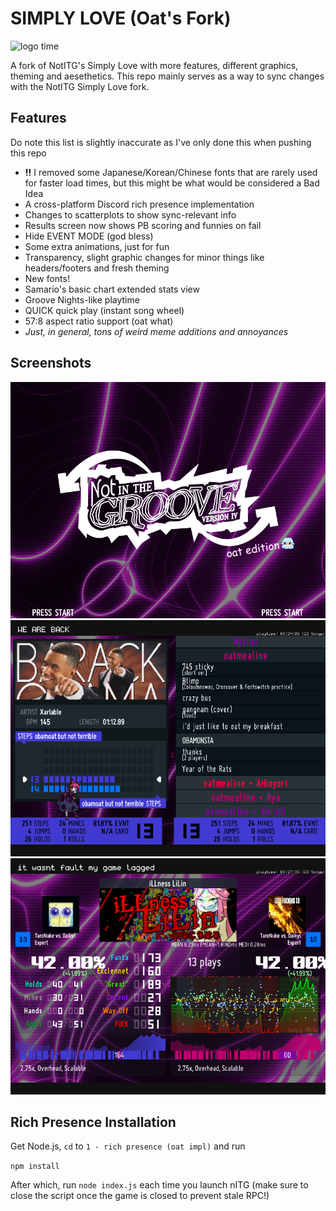 # SIMPLY LOVE (Oat's Fork)

![logo time](https://raw.githubusercontent.com/oatmealine/simply-love-oat-fork/master/BGAnimations/ScreenLove%20underlay/SimplyLove%20doubleres.png "logo")

A fork of NotITG's Simply Love with more features, different graphics, theming and aesethetics. This repo mainly serves as a way to sync changes with the NotITG Simply Love fork.

## Features

Do note this list is slightly inaccurate as I've only done this when pushing this repo

- **!!** I removed some Japanese/Korean/Chinese fonts that are rarely used for faster load times, but this might be what would be considered a Bad Idea
- A cross-platform Discord rich presence implementation
- Changes to scatterplots to show sync-relevant info
- Results screen now shows PB scoring and funnies on fail
- Hide EVENT MODE (god bless)
- Some extra animations, just for fun
- Transparency, slight graphic changes for minor things like headers/footers and fresh theming
- New fonts!
- Samario's basic chart extended stats view
- Groove Nights-like playtime
- QUICK quick play (instant song wheel)
- 57:8 aspect ratio support (oat what)
- *Just, in general, tons of weird meme additions and annoyances*

## Screenshots

![title](https://raw.githubusercontent.com/oatmealine/simply-love-oat-fork/master/screenshot1.png "title")
![song select](https://raw.githubusercontent.com/oatmealine/simply-love-oat-fork/master/screenshot2.png "song list")
![result](https://raw.githubusercontent.com/oatmealine/simply-love-oat-fork/master/screenshot3.png "result")

## Rich Presence Installation

Get Node.js, `cd` to `1 - rich presence (oat impl)` and run

`npm install`

After which, run `node index.js` each time you launch nITG (make sure to close the script once the game is closed to prevent stale RPC!)
